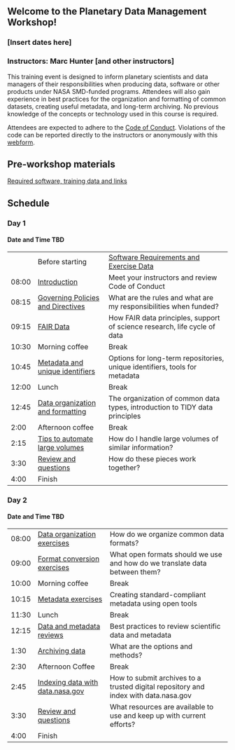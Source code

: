 ## Welcome to the Planetary Data Management Workshop!
### [Insert dates here]

### Instructors: Marc Hunter [and other instructors]
This training event is designed to inform planetary scientists and data managers of their responsibilities when producing data, software or other products under NASA SMD-funded programs. Attendees will also gain experience in best practices for the organization and formatting of common datasets, creating useful metadata, and long-term archiving. No previous knowledge of the concepts or technology used in this course is required.

Attendees are expected to adhere to the [Code of Conduct](https://github.com/mahunterUSGS/TWSC_Data_Management/blob/main/LESSONS/CodeOfConduct.md). Violations of the code can be reported directly to the instructors or anonymously with this [webform](link).

## Pre-workshop materials
[Required software, training data and links](https://github.com/mahunterUSGS/TWSC_Data_Management/blob/main/LESSONS/Data_Links.md)


## Schedule

<h3>Day 1</h3>
<h4>Date and Time TBD</h4>
<table class="table table-striped">
    <tr>               <!-- row 1   -->
        <td></td>
        <td>Before starting</td>
        <td><a href="https://github.com/mahunterUSGS/TWSC_Data_Management/blob/main/LESSONS/Data_Links.md" target="_blank">Software Requirements and Exercise Data</a></td>
    </tr>
    <tr>               <!-- row 21   -->
        <td>08:00</td>        <!-- time    -->
        <td><a href="https://github.com/mahunterUSGS/TWSC_Data_Management">Introduction</a></td>
        <td>Meet your instructors and review Code of Conduct</td><!-- content -->
    </tr>
    <tr>               <!-- row 2   -->
        <td>08:15</td>        <!-- time    -->
        <td><a href="https://github.com/mahunterUSGS/TWSC_Data_Management">Governing Policies and Directives</a></td>        <!-- content -->
        <td>What are the rules and what are my responsibilities when funded?</td>        <!-- content -->
    </tr>
    <tr>               <!-- row 3   -->
        <td>09:15</td>        <!-- time    -->
        <td><a href="https://github.com/mahunterUSGS/TWSC_Data_Management">FAIR Data</a></td>        <!-- content -->
        <td>How FAIR data principles, support of science research, life cycle of data</td>        <!-- content -->
    </tr>
    <tr>               <!-- row 19   -->
        <td>10:30</td>        <!-- time    -->
        <td>Morning coffee</td>
        <td>Break</td>
    </tr>
    <tr>               <!-- row 4   -->
        <td>10:45</td>        <!-- time    -->
        <td><a href="https://github.com/mahunterUSGS/TWSC_Data_Management">Metadata and unique identifiers</a></td>        <!-- content -->
        <td>Options for long-term repositories, unique identifiers, tools for metadata</td>
    </tr>
    <tr>               <!-- row 11   -->
        <td>12:00</td>        <!-- time    -->
        <td>Lunch</td>
        <td>Break</td>            <!-- content -->
    </tr>
    <tr>               <!-- row 5   -->
        <td>12:45</td>        <!-- time    -->
        <td><a href="https://github.com/mahunterUSGS/TWSC_Data_Management">Data organization and formatting</a></td>        <!-- content -->
        <td>The organization of common data types, introduction to TIDY data principles</td>
    </tr>
    <tr>               <!-- row 11   -->
        <td>2:00</td>        <!-- time    -->
        <td>Afternoon coffee</td>
        <td>Break</td>            <!-- content -->
    </tr>
    <tr>
        <td>2:15</td>
        <td><a href="https://github.com/mahunterUSGS/TWSC_Data_Management">Tips to automate large volumes</a></td>
        <td>How do I handle large volumes of similar information?</td>
        <tr>
            <td>3:30</td>
            <td><a href="https://github.com/mahunterUSGS/TWSC_Data_Management">Review and questions</a></td>
            <td>How do these pieces work together?</td>
        </tr>
    </tr>
    <td>4:00</td>        <!-- time    -->
    <td>Finish</td>
    <td></td><!-- content -->
    </tr>
</table>
<h3>Day 2</h3>
<h4>Date and Time TBD</h4>
<table class="table table-striped">
    <tr>               <!-- row 8   -->
        <td>08:00</td>        <!-- time    -->
        <td><a href="https://github.com/mahunterUSGS/TWSC_Data_Management">Data organization exercises</a></td>
        <td>How do we organize common data formats?</td>         <!-- content -->
    </tr>
    <tr>               <!-- row 9   -->
        <td>09:00</td>        <!-- time    -->
        <td><a href="https://github.com/mahunterUSGS/TWSC_Data_Management">Format conversion exercises</a></td>
        <td>What open formats should we use and how do we translate data between them?</td>             <!-- content -->
    </tr>
    <tr>               <!-- row 10   -->
        <td>10:00</td>        <!-- time    -->
        <td>Morning coffee</td>
        <td>Break</td>
    </tr>
    <tr>               <!-- row 12   -->
        <td>10:15</td>        <!-- time    -->
        <td><a href="https://github.com/mahunterUSGS/TWSC_Data_Management">Metadata exercises</a></td>
        <td>Creating standard-compliant metadata using open tools</td>           <!-- content -->
    </tr>
    <tr>               <!-- row 13   -->
        <td>11:30</td>        <!-- time    -->
        <td>Lunch</td>
        <td>Break</td>         <!-- content -->
    </tr>
    <tr>               <!-- row 14   -->
        <td>12:15</td>        <!-- time    -->
        <td><a href="https://github.com/mahunterUSGS/TWSC_Data_Management">Data and metadata reviews</a></td>
        <td>Best practices to review scientific data and metadata</td>           <!-- content -->
    </tr>
    <tr>               <!-- row 15   -->
        <td>1:30</td>        <!-- time    -->
        <td><a href="https://github.com/mahunterUSGS/TWSC_Data_Management">Archiving data</a></td>
        <td>What are the options and methods?</td>          <!-- content -->
    </tr>
    <tr>               <!-- row 16   -->
        <td>2:30</td>        <!-- time    -->
        <td>Afternoon Coffee</td>
        <td>Break</td><!-- content -->
    </tr>
    <tr>               <!-- row 17   -->
        <td>2:45</td>        <!-- time    -->
        <td><a href="https://github.com/mahunterUSGS/TWSC_Data_Management">Indexing data with data.nasa.gov</a></td>
        <td>How to submit archives to a trusted digital repository and index with data.nasa.gov</td><!-- content -->
    </tr>
    <tr>               <!-- row 18   -->
        <td>3:30</td>        <!-- time    -->
        <td><a href="https://github.com/mahunterUSGS/TWSC_Data_Management">Review and questions</a></td>
        <td>What resources are available to use and keep up with current efforts?</td>
    </tr>
    <td>4:00</td>        <!-- time    -->
    <td>Finish</td>
    <td></td><!-- content -->
    </tr>
</table>
